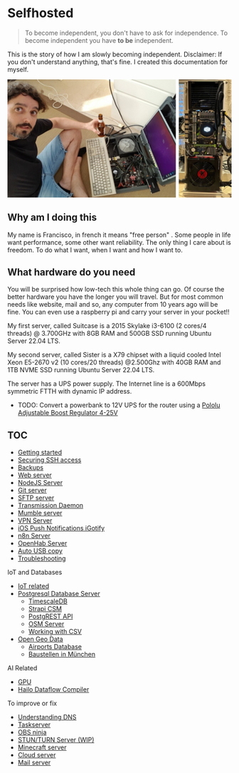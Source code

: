 # Selfhosted

> To become independent, you don't have to  ask for independence. To become independent you have **to be** independent.

This is the story of how I am slowly becoming independent. Disclaimer: If you don't understand anything, that's fine. I created this documentation for myself.

![](img/suitcase.jpg)

## Why am I doing this

My name is Francisco, in french it means "free person" . Some people in life want performance, some other want reliability. The only thing I care about is freedom. To do what I want, when I want and how I want to.

## What hardware do you need

You will be surprised how low-tech this whole thing can go. Of course the better hardware you have the longer you will travel. But for most common needs like website, mail and so, any computer from 10 years ago will be fine. You can even use a raspberry pi and carry your server in your pocket!! 

My first server, called Suitcase is a 2015 Skylake i3-6100 (2 cores/4 threads) @ 3.700GHz with 8GB RAM and 500GB SSD running Ubuntu Server 22.04 LTS. 

My second server, called Sister is a X79 chipset with a liquid cooled Intel Xeon E5-2670 v2 (10 cores/20 threads) @2.500Ghz with 40GB RAM and 1TB NVME SSD running Ubuntu Server 22.04 LTS.

The server has a UPS power supply. The Internet line is a 600Mbps symmetric FTTH with dynamic IP address.

- TODO: Convert a powerbank to 12V UPS for the router using a [Pololu Adjustable Boost Regulator 4-25V](https://www.pololu.com/product/799/specs)

## TOC

- [Getting started](doc/getstarted.md)
- [Securing SSH access](doc/security.md)
- [Backups](doc/backups.md)
- [Web server](doc/web.md)
- [NodeJS Server](doc/nodejs.md)
- [Git server](doc/git.md)
- [SFTP server](doc/sftp.md)
- [Transmission Daemon](doc/transmission.md)
- [Mumble server](doc/mumble.md)
- [VPN Server](doc/vpn.md)
- [iOS Push Notifications iGotify](doc/igotify.md)
- [n8n Server](doc/n8n.md)
- [OpenHab Server](doc/openhab.md)
- [Auto USB copy](doc/transfer2usb.md)
- [Troubleshooting](doc/troubleshooting.md)

IoT and Databases
- [IoT related](doc/iot.md)
- [Postgresql Database Server](doc/postgres.md)
  - [TimescaleDB](doc/timescaledb.md)
  - [Strapi CSM](doc/strapi.md)
  - [PostgREST API](doc/postgrest.md)
  - [OSM Server](doc/osm.md)
  - [Working with CSV](doc/csv.md)
- [Open Geo Data](doc/geodata.md)
  - [Airports Database](doc/airports.md)
  - [Baustellen in München](doc/baustellen.md)

AI Related
- [GPU](doc/gpu.md)
- [Hailo Dataflow Compiler](doc/ai.md)


To improve or fix
- [Understanding DNS](doc/dns.md)
- [Taskserver](doc/taskserver.md)
- [OBS ninja](doc/obsninja.md)
- [STUN/TURN Server (WIP)](doc/turn.md)
- [Minecraft server](doc/minecraft.md)
- [Cloud server](doc/cloud.md)
- [Mail server](doc/mail.md)

